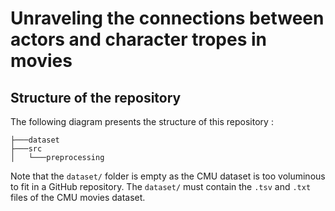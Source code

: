 # Unraveling the connections between actors and character tropes in movies

## Structure of the repository

The following diagram presents the structure of this repository :
```
├───dataset
├───src
│   └───preprocessing
```
Note that the `dataset/` folder is empty as the CMU dataset is too voluminous to fit in a GitHub repository. The `dataset/` must contain the `.tsv` and `.txt` files of the CMU movies dataset.
